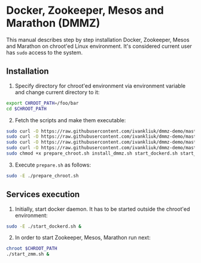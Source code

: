 Docker, Zookeeper, Mesos and Marathon (DMMZ)
============================================

This manual describes step by step installation Docker, Zookeeper, Mesos and 
Marathon on chroot'ed Linux environment. It's considered current user has 
``sudo`` access to the system.

Installation
------------

1) Specify directory for chroot'ed environment via environment variable and
change current directory to it:
```bash
export CHROOT_PATH=/foo/bar
cd $CHROOT_PATH
```
2) Fetch the scripts and make them executable:
```bash
sudo curl -O https://raw.githubusercontent.com/ivankliuk/dmmz-demo/master/prepare_chroot.sh
sudo curl -O https://raw.githubusercontent.com/ivankliuk/dmmz-demo/master/install_dmmz.sh
sudo curl -O https://raw.githubusercontent.com/ivankliuk/dmmz-demo/master/start_dockerd.sh
sudo curl -O https://raw.githubusercontent.com/ivankliuk/dmmz-demo/master/start_zmm.sh
sudo chmod +x prepare_chroot.sh install_dmmz.sh start_dockerd.sh start_zmm.sh
```

3) Execute ``prepare.sh`` as follows:
```bash
sudo -E ./prepare_chroot.sh
```

Services execution
------------------

1) Initially, start docker daemon. It has to be started outside the chroot'ed
environment:
```bash
sudo -E ./start_dockerd.sh &
```

2) In order to start Zookeeper, Mesos, Marathon run next:
```bash
chroot $CHROOT_PATH
./start_zmm.sh &
```
